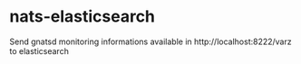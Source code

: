 # nats-elasticsearch

Send gnatsd monitoring informations available in http://localhost:8222/varz to elasticsearch